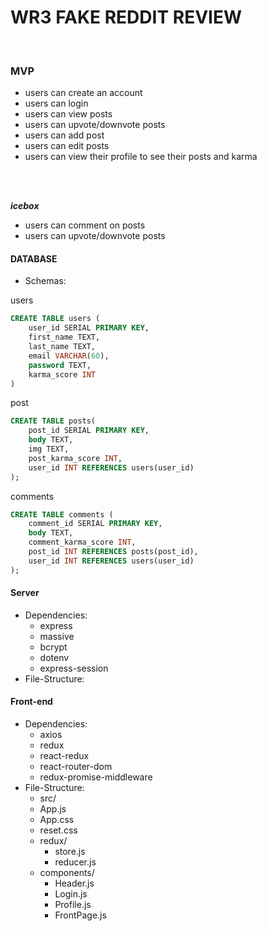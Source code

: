 # WR3 FAKE REDDIT REVIEW
</br>

### MVP
- users can create an account
- users can login
- users can view posts
- users can upvote/downvote posts
- users can add post
- users can edit posts
- users can view their profile to see their posts and karma

</br>
</br>

***icebox***
- users can comment on posts
- users can upvote/downvote posts

#### DATABASE
- Schemas:

users
```SQL
CREATE TABLE users (
    user_id SERIAL PRIMARY KEY,
    first_name TEXT,
    last_name TEXT,
    email VARCHAR(60),
    password TEXT,
    karma_score INT
)
```

post
```SQL
CREATE TABLE posts(
    post_id SERIAL PRIMARY KEY,
    body TEXT,
    img TEXT,
    post_karma_score INT,
    user_id INT REFERENCES users(user_id)
);
```

comments
```SQL
CREATE TABLE comments (
    comment_id SERIAL PRIMARY KEY,
    body TEXT,
    comment_karma_score INT,
    post_id INT REFERENCES posts(post_id),
    user_id INT REFERENCES users(user_id)
);

```

#### Server
- Dependencies:
    - express
    - massive
    - bcrypt
    - dotenv
    - express-session
- File-Structure:

#### Front-end
- Dependencies:
    - axios
    - redux
    - react-redux
    - react-router-dom
    - redux-promise-middleware
- File-Structure:
    - src/
    - App.js
    - App.css
    - reset.css
    - redux/
        - store.js
        - reducer.js
    - components/
        - Header.js
        - Login.js
        - Profile.js
        - FrontPage.js
